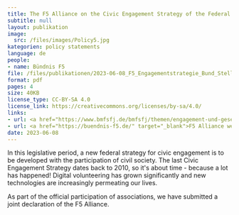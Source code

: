 ```yaml
---
title: The F5 Alliance on the Civic Engagement Strategy of the Federal Government
subtitle: null
layout: publikation
image:
  src: /files/images/Policy5.jpg
kategorien: policy statements
language: de
people:
- name: Bündnis F5
file: /files/publikationen/2023-06-08_F5_Engagementstrategie_Bund_Stellungnahme.pdf?raw=true
format: pdf
pages: 4
size: 40KB
license_type: CC-BY-SA 4.0
license_link: https://creativecommons.org/licenses/by-sa/4.0/
links:
- url: <a href="https://www.bmfsfj.de/bmfsfj/themen/engagement-und-gesellschaft/engagement-staerken/engagementstrategie-des-bundes-222072" target="_blank"> Civic Engagement Strategy of the Federal Government</a>
- url: <a href="https://buendnis-f5.de/" target="_blank">F5 Alliance website</a>
date: 2023-06-08
---
```


In this legislative period, a new federal strategy for civic engagement is to be developed with the participation of civil society. The last Civic Engagement Strategy dates back to 2010, so it's about time - because a lot has happened! Digital volunteering has grown significantly and new technologies are increasingly permeating our lives.

As part of the official participation of associations, we have submitted a joint declaration of the F5 Alliance.
